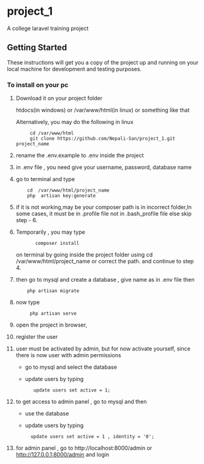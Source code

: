 # project_1

A college laravel training project

## Getting Started

These instructions will get you a copy of the project up and running on your local machine for development and testing purposes. 

### To install on your pc

1. Download it on your project folder

    htdocs(in windows) or /var/www/html(in linux) or something like that
    
    
   Alternatively,
        you may do the following in linux        
        
       
            cd /var/www/html
            git clone https://github.com/Nepali-San/project_1.git project_name
   
     
2. rename the .env.example to .env inside the project
3. in .env file , you need give your username, password, database name
4. go to terminal and type

           
           cd  /var/www/html/project_name              
           php  artisan key:generate        
           
5. if it is not working,may be your composer path is in incorrect folder,In some cases, it must be in .profile file not in        .bash_profile file else skip step - 6.

6. Temporarily , you may type 

         
              composer install
         
    
    
    on terminal by going inside the project folder using cd /var/www/html/project_name or correct the path. and continue to step 4.
                   
7. then go to mysql and create a database , give name as in .env file then

       
           php artisan migrate
       
      
8. now type


         
            php artisan serve
         
 9. open the project in browser,
10. register the user
11. user must be activated by admin, but for now activate yourself, since there is now user with admin permissions

     - go to mysql and select the database
     - update users by typing
                  
         
              update users set active = 1;
         
         
14. to get access to admin panel , go to mysql and then

    - use the database                
    - update users by typing 
        
                
            update users set active = 1 , identity = '0';
        
       
15. for admin panel , go to    http://localhost:8000/admin  or http://127.0.0.1:8000/admin   and login
